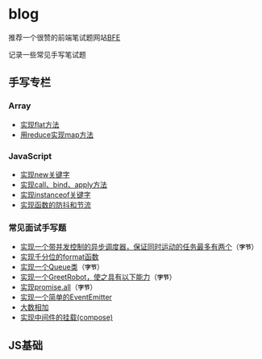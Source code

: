 # blog

推荐一个很赞的前端笔试题网站[BFE](https://bigfrontend.dev/zh/problem)

记录一些常见手写笔试题
## 手写专栏
### Array

- [实现flat方法](https://github.com/senfish/blog/issues/6)
- [用reduce实现map方法](https://github.com/senfish/blog/issues/7)

### JavaScript

- [实现new关键字](https://github.com/senfish/blog/issues/1)
- [实现call、bind、apply方法](https://github.com/senfish/blog/issues/5)
- [实现instanceof关键字](https://github.com/senfish/blog/issues/2)
- [实现函数的防抖和节流](https://github.com/senfish/blog/issues/3)
### 常见面试手写题
- [实现一个带并发控制的异步调度器，保证同时运动的任务最多有两个](https://github.com/senfish/blog/issues/8)（**`字节`**）
- [实现千分位的format函数](https://github.com/senfish/blog/issues/4)
- [实现一个Queue类](https://github.com/senfish/blog/issues/9)（**`字节`**）
- [实现一个GreetRobot，使之具有以下能力](https://github.com/senfish/blog/issues/10)（**`字节`**）
- [实现promise.all](https://github.com/senfish/blog/issues/11)（**`字节`**）
- [实现一个简单的EventEmitter](https://github.com/senfish/blog/issues/12)
- [大数相加](https://github.com/senfish/blog/issues/13)
- [实现中间件的挂载(compose)](https://github.com/senfish/blog/issues/14)
## JS基础
